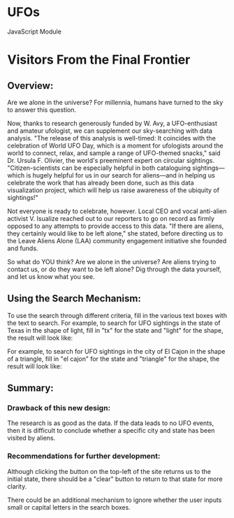 # UFOs
JavaScript Module



# Visitors From the Final Frontier

## Overview:

Are we alone in the universe? For millennia, humans have turned to the sky to answer this question.

Now, thanks to research generously funded by W. Avy, a UFO-enthusiast and amateur ufologist, we can supplement our sky-searching with data analysis. "The release of this analysis is well-timed: It coincides with the celebration of World UFO Day, which is a moment for ufologists around the world to connect, relax, and sample a range of UFO-themed snacks," said Dr. Ursula F. Olivier, the world's preeminent expert on circular sightings. "Citizen-scientists can be especially helpful in both cataloguing sightings—which is hugely helpful for us in our search for aliens—and in helping us celebrate the work that has already been done, such as this data visualization project, which will help us raise awareness of the ubiquity of sightings!"

Not everyone is ready to celebrate, however. Local CEO and vocal anti-alien activist V. Isualize reached out to our reporters to go on record as firmly opposed to any attempts to provide access to this data. "If there are aliens, they certainly would like to be left alone," she stated, before directing us to the Leave Aliens Alone (LAA) community engagement initiative she founded and funds.

So what do YOU think? Are we alone in the universe? Are aliens trying to contact us, or do they want to be left alone? Dig through the data yourself, and let us know what you see.

## Using the Search Mechanism:

To use the search through different criteria, fill in the various text boxes with the text to search. For example, to search for UFO sightings in the state of Texas in the shape of light, fill in "tx" for the state and "light" for the shape, the result will look like:

For example, to search for UFO sightings in the city of El Cajon in the shape of a triangle, fill in "el cajon" for the state and "triangle" for the shape, the result will look like:


## Summary:

### Drawback of this new design:

The research is as good as the data. If the data leads to no UFO events, then it is difficult to conclude whether a specific city and state has been visited by aliens.

### Recommendations for further development:

Although clicking the button on the top-left of the site returns us to the initial state, there should be a "clear" button to return to that state for more clarity.

There could be an additional mechanism to ignore whether the user inputs small or capital letters in the search boxes.
